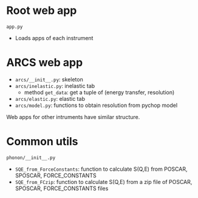 # Root web app
`app.py`
* Loads apps of each instrument

# ARCS web app
* `arcs/__init__.py`: skeleton
* `arcs/inelastic.py`: inelastic tab
  - method `get_data`: get a tuple of (energy transfer, resolution)
* `arcs/elastic.py`: elastic tab
* `arcs/model.py`: functions to obtain resolution from pychop model

Web apps for other intruments have similar structure.

# Common utils
`phonon/__init__.py`
* `SQE_from_ForceConstants`: function to calculate S(Q,E) from POSCAR, SPOSCAR, FORCE_CONSTANTS 
* `SQE_from_FCzip`: function to calculate S(Q,E) from a zip file of POSCAR, SPOSCAR, FORCE_CONSTANTS files
